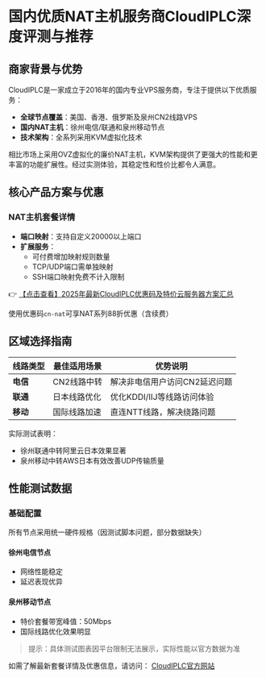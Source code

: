 # 国内优质NAT主机服务商CloudIPLC深度评测与推荐

## 商家背景与优势

CloudIPLC是一家成立于2016年的国内专业VPS服务商，专注于提供以下优质服务：
- **全球节点覆盖**：美国、香港、俄罗斯及泉州CN2线路VPS
- **国内NAT主机**：徐州电信/联通和泉州移动节点
- **技术架构**：全系列采用KVM虚拟化技术

相比市场上采用OVZ虚拟化的廉价NAT主机，KVM架构提供了更强大的性能和更丰富的功能扩展性。经过实测体验，其稳定性和性价比都令人满意。

## 核心产品方案与优惠

### NAT主机套餐详情
- **端口映射**：支持自定义20000以上端口
- **扩展服务**：
  - 可付费增加映射规则数量
  - TCP/UDP端口需单独映射
  - SSH端口映射免费不计入限制

👉 [【点击查看】2025年最新CloudIPLC优惠码及特价云服务器方案汇总](https://bit.ly/cloudiplc)

使用优惠码`cn-nat`可享NAT系列88折优惠（含续费）

## 区域选择指南

| 线路类型 | 最佳适用场景 | 优势说明 |
|---------|------------|---------|
| **电信** | CN2线路中转 | 解决非电信用户访问CN2延迟问题 |
| **联通** | 日本线路优化 | 优化KDDI/IIJ等线路访问体验 |
| **移动** | 国际线路加速 | 直连NTT线路，解决绕路问题 |

实际测试表明：
- 徐州联通中转阿里云日本效果显著
- 泉州移动中转AWS日本有效改善UDP传输质量

## 性能测试数据

### 基础配置
所有节点采用统一硬件规格（因测试脚本问题，部分数据缺失）

#### 徐州电信节点
- 网络性能稳定
- 延迟表现优异

#### 泉州移动节点
- 特价套餐带宽峰值：50Mbps
- 国际线路优化效果明显

> 提示：具体测试图表因平台限制无法展示，实际性能以官方数据为准

如需了解最新套餐详情及优惠信息，请访问：
[CloudIPLC官方网站](https://bit.ly/cloudiplc)